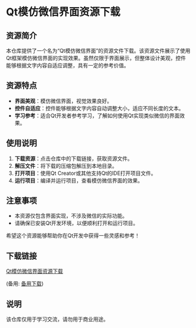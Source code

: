 # Qt模仿微信界面资源下载

## 资源简介

本仓库提供了一个名为“Qt模仿微信界面”的资源文件下载。该资源文件展示了使用Qt框架模仿微信界面的实现效果。虽然仅限于界面展示，但整体设计美观，控件能够根据文字内容自适应调整，具有一定的参考价值。

## 资源特点

- **界面美观**：模仿微信界面，视觉效果良好。
- **控件自适应**：控件能够根据文字内容自动调整大小，适应不同长度的文本。
- **学习参考**：适合Qt开发者参考学习，了解如何使用Qt实现类似微信的界面效果。

## 使用说明

1. **下载资源**：点击仓库中的下载链接，获取资源文件。
2. **解压文件**：将下载的压缩包解压到本地目录。
3. **打开项目**：使用Qt Creator或其他支持Qt的IDE打开项目文件。
4. **运行项目**：编译并运行项目，查看模仿微信界面的效果。

## 注意事项

- 本资源仅包含界面实现，不涉及微信的实际功能。
- 请确保已安装Qt开发环境，以便顺利打开和运行项目。

希望这个资源能够帮助你在Qt开发中获得一些灵感和参考！

## 下载链接
[Qt模仿微信界面资源下载](https://pan.quark.cn/s/aa8e3ee03b7a) 

(备用: [备用下载](https://pan.baidu.com/s/1_E8VnsxcrM7b07NOgzVwFg?pwd=kmjf))

## 说明

该仓库仅用于学习交流，请勿用于商业用途。
